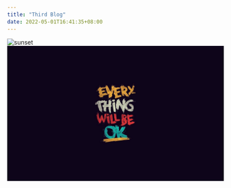 ```yaml
---
title: "Third Blog"
date: 2022-05-01T16:41:35+08:00
---
```


![sunset](images/test.jpg)
![sunset](test.jpg)


